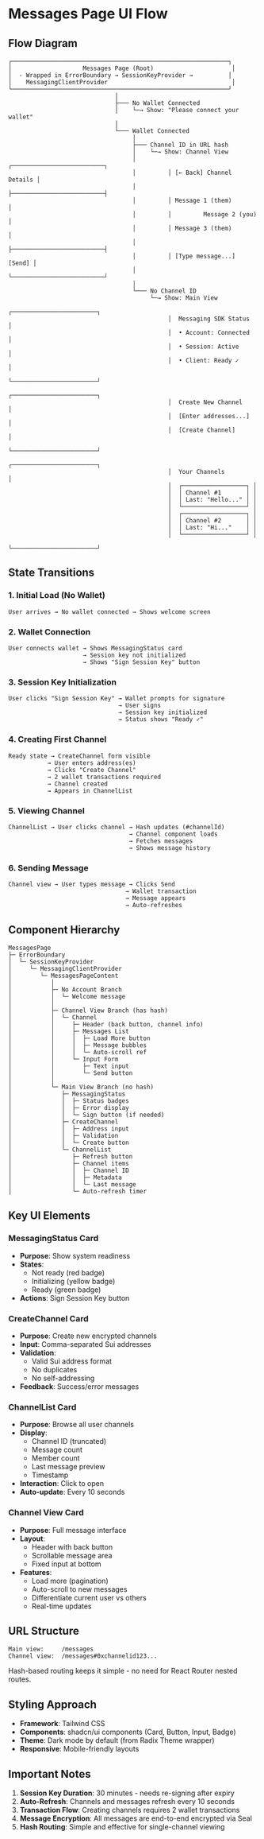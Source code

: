 # Messages Page UI Flow

## Flow Diagram

```
┌─────────────────────────────────────────────────────────────┐
│                    Messages Page (Root)                      │
│  - Wrapped in ErrorBoundary → SessionKeyProvider →          │
│    MessagingClientProvider                                   │
└─────────────────────────────────────────────────────────────┘
                              │
                              ├─── No Wallet Connected
                              │    └─→ Show: "Please connect your wallet"
                              │
                              └─── Wallet Connected
                                   │
                                   ├─── Channel ID in URL hash
                                   │    └─→ Show: Channel View
                                   │         ┌──────────────────────────┐
                                   │         │ [← Back] Channel Details │
                                   │         ├──────────────────────────┤
                                   │         │ Message 1 (them)         │
                                   │         │         Message 2 (you)  │
                                   │         │ Message 3 (them)         │
                                   │         ├──────────────────────────┤
                                   │         │ [Type message...] [Send] │
                                   │         └──────────────────────────┘
                                   │
                                   └─── No Channel ID
                                        └─→ Show: Main View
                                             ┌────────────────────────┐
                                             │  Messaging SDK Status  │
                                             │  • Account: Connected  │
                                             │  • Session: Active     │
                                             │  • Client: Ready ✓     │
                                             └────────────────────────┘
                                             ┌────────────────────────┐
                                             │  Create New Channel    │
                                             │  [Enter addresses...]  │
                                             │  [Create Channel]      │
                                             └────────────────────────┘
                                             ┌────────────────────────┐
                                             │  Your Channels         │
                                             │  ┌──────────────────┐ │
                                             │  │ Channel #1       │ │
                                             │  │ Last: "Hello..." │ │
                                             │  └──────────────────┘ │
                                             │  ┌──────────────────┐ │
                                             │  │ Channel #2       │ │
                                             │  │ Last: "Hi..."    │ │
                                             │  └──────────────────┘ │
                                             └────────────────────────┘
```

## State Transitions

### 1. Initial Load (No Wallet)
```
User arrives → No wallet connected → Shows welcome screen
```

### 2. Wallet Connection
```
User connects wallet → Shows MessagingStatus card
                     → Session key not initialized
                     → Shows "Sign Session Key" button
```

### 3. Session Key Initialization
```
User clicks "Sign Session Key" → Wallet prompts for signature
                               → User signs
                               → Session key initialized
                               → Status shows "Ready ✓"
```

### 4. Creating First Channel
```
Ready state → CreateChannel form visible
           → User enters address(es)
           → Clicks "Create Channel"
           → 2 wallet transactions required
           → Channel created
           → Appears in ChannelList
```

### 5. Viewing Channel
```
ChannelList → User clicks channel → Hash updates (#channelId)
                                  → Channel component loads
                                  → Fetches messages
                                  → Shows message history
```

### 6. Sending Message
```
Channel view → User types message → Clicks Send
                                 → Wallet transaction
                                 → Message appears
                                 → Auto-refreshes
```

## Component Hierarchy

```
MessagesPage
├─ ErrorBoundary
│  └─ SessionKeyProvider
│     └─ MessagingClientProvider
│        └─ MessagesPageContent
│           │
│           ├─ No Account Branch
│           │  └─ Welcome message
│           │
│           ├─ Channel View Branch (has hash)
│           │  └─ Channel
│           │     ├─ Header (back button, channel info)
│           │     ├─ Messages List
│           │     │  ├─ Load More button
│           │     │  ├─ Message bubbles
│           │     │  └─ Auto-scroll ref
│           │     └─ Input Form
│           │        ├─ Text input
│           │        └─ Send button
│           │
│           └─ Main View Branch (no hash)
│              ├─ MessagingStatus
│              │  ├─ Status badges
│              │  ├─ Error display
│              │  └─ Sign button (if needed)
│              ├─ CreateChannel
│              │  ├─ Address input
│              │  ├─ Validation
│              │  └─ Create button
│              └─ ChannelList
│                 ├─ Refresh button
│                 ├─ Channel items
│                 │  ├─ Channel ID
│                 │  ├─ Metadata
│                 │  └─ Last message
│                 └─ Auto-refresh timer
```

## Key UI Elements

### MessagingStatus Card
- **Purpose**: Show system readiness
- **States**: 
  - Not ready (red badge)
  - Initializing (yellow badge)
  - Ready (green badge)
- **Actions**: Sign Session Key button

### CreateChannel Card
- **Purpose**: Create new encrypted channels
- **Input**: Comma-separated Sui addresses
- **Validation**: 
  - Valid Sui address format
  - No duplicates
  - No self-addressing
- **Feedback**: Success/error messages

### ChannelList Card
- **Purpose**: Browse all user channels
- **Display**: 
  - Channel ID (truncated)
  - Message count
  - Member count
  - Last message preview
  - Timestamp
- **Interaction**: Click to open
- **Auto-update**: Every 10 seconds

### Channel View Card
- **Purpose**: Full message interface
- **Layout**:
  - Header with back button
  - Scrollable message area
  - Fixed input at bottom
- **Features**:
  - Load more (pagination)
  - Auto-scroll to new messages
  - Differentiate current user vs others
  - Real-time updates

## URL Structure

```
Main view:     /messages
Channel view:  /messages#0xchannelid123...
```

Hash-based routing keeps it simple - no need for React Router nested routes.

## Styling Approach

- **Framework**: Tailwind CSS
- **Components**: shadcn/ui components (Card, Button, Input, Badge)
- **Theme**: Dark mode by default (from Radix Theme wrapper)
- **Responsive**: Mobile-friendly layouts

## Important Notes

1. **Session Key Duration**: 30 minutes - needs re-signing after expiry
2. **Auto-Refresh**: Channels and messages refresh every 10 seconds
3. **Transaction Flow**: Creating channels requires 2 wallet transactions
4. **Message Encryption**: All messages are end-to-end encrypted via Seal
5. **Hash Routing**: Simple and effective for single-channel viewing

